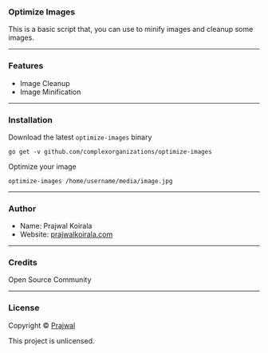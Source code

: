 ### Optimize Images

This is a basic script that, you can use to minify images and cleanup some images.

---
### Features
- Image Cleanup
- Image Minification

---
### Installation
Download the latest `optimize-images` binary
```
go get -v github.com/complexorganizations/optimize-images
```
Optimize your image
```
optimize-images /home/username/media/image.jpg
```

---
### Author
* Name: Prajwal Koirala
* Website: [prajwalkoirala.com](https://www.prajwalkoirala.com)

---	
### Credits
Open Source Community

---
### License
Copyright © [Prajwal](https://github.com/prajwal-koirala)

This project is unlicensed.
